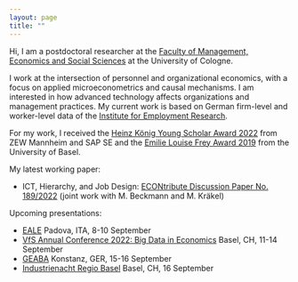 ```yaml
---
layout: page
title: ""
---
```


Hi, I am a postdoctoral researcher at the [Faculty of Management, Economics and Social Sciences](https://wiso.uni-koeln.de/en/) at the University of Cologne.

I work at the intersection of personnel and organizational economics, with a focus on applied microeconometrics and causal mechanisms. I am interested in how advanced technology affects organizations and management practices. My current work is based on German firm-level and worker-level data of the [Institute for Employment Research](https://www.iab.de/en/iab-aktuell.aspx).

For my work, I received the [Heinz König Young Scholar Award 2022](https://www.zew.de/en/press/latest-press-releases/zew-honours-young-researcher-from-the-university-of-basel) from ZEW Mannheim and SAP SE and the [Emilie Louise Frey Award 2019](https://wwz.unibas.ch/en/faculty/awards-and-distinctions/emilie-louise-frey-preis/) from the University of Basel.

My latest working paper:

- ICT, Hierarchy, and Job Design: [ECONtribute Discussion Paper No. 189/2022](https://www.econtribute.de/RePEc/ajk/ajkdps/ECONtribute_189_2022.pdf)
  (joint work with M. Beckmann and M. Kräkel)

Upcoming presentations:

- [EALE](https://eale.nl/) Padova, ITA, 8-10 September
- [VfS Annual Conference 2022: Big Data in Economics](https://www.socialpolitik.de/en/jahrestagung-2022-0) Basel, CH, 11-14 September
- [GEABA](http://www.geaba.de/) Konstanz, GER, 15-16 September
- [Industrienacht Regio Basel](https://industrienacht.com/) Basel, CH, 16 September

